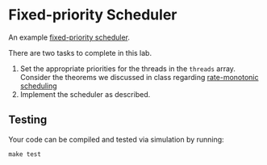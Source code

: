 Fixed-priority Scheduler
========================

An example [fixed-priority scheduler](https://en.wikipedia.org/wiki/Fixed-priority_pre-emptive_scheduling).

There are two tasks to complete in this lab.

1. Set the appropriate priorities for the threads in the `threads` array. Consider the theorems we discussed in class regarding [rate-monotonic scheduling](https://en.wikipedia.org/wiki/Rate-monotonic_scheduling)
2. Implement the scheduler as described.

Testing
-------

Your code can be compiled and tested via simulation by running:

```
make test
```
